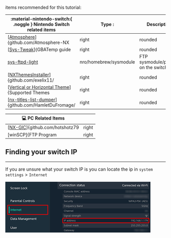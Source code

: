 items recommended for this tutorial:


| :material-nintendo-switch:{ .noggle }  Nintendo Switch related items		                 										|  Type :  			         		  | Description :             				 |
| --------------------------------------------------------------------------------------------------------- | ----------------------------------------- | -------------------------------------------------- |
| [[Atmosphere](https://github.com/Atmosphere-NX/Atmosphere)]{github.com/Atmosphere-NX|right|rounded|bounce|success} 								      | Custom Firmware   			        | Custom Firmware           				 |
| [[Sys-Tweak](https://gbatemp.net/threads/custom-game-icons-tutorial-and-sharing-hub-no-forwarders.574675/)]{GBATemp guide|right|rounded|bounce|success}  | system module / homebrew 		 	  | Icon Takeover module      				 |
| [sys-ftpd-light](https://github.com/cathery/sys-ftpd-light)						| nro/homebrew/sysmodule	| FTP sysmodule/program on the switch  |
| [[NXThemesInstaller](https://github.com/exelix11/SwitchThemeInjector/releases/)]{github.com/exelix11/|right|rounded|bounce|success}                            | nro / homebrew application (*Included in some CFW packs*)			  | Used to install themes    				 |
| [[Vertical or Horizontal Theme](supportedthemes.md)]{Supported Themes|right|rounded|bounce|success} 										| nxtheme files 					  | theme file that contains image & json patch 	 |
| [[nx-titles-list-dumper](https://github.com/HamletDuFromage/nx-titles-list-dumper/releases)]{github.com/HamletDuFromage/|right|rounded|bounce|success}  			| nro/homebrew (*Pulled with nc-gix*) | imports a list of TitleID installed games into CSV |


| :computer: PC Related Items															| 	 						  |
| --------------------------------------------------------------------------------------------------------------- | ----------------------------------------- |
| [[NX-GIC](https://github.com/hotshotz79)]{github.com/hotshotz79|right|rounded|bounce|success} 					| Icon Repo & Transfer tool                 |
| [winSCP]{FTP Program|right|rounded} is bundled with NXGIC 									| ![titledump](<img/nx-gic-rel.png>)	  |

## Finding your switch IP
---
If you are unsure what your switch IP is you can locate the ip in `system settings` > `Internet`

![ftpd](<img/nxftpd.jpg>)
